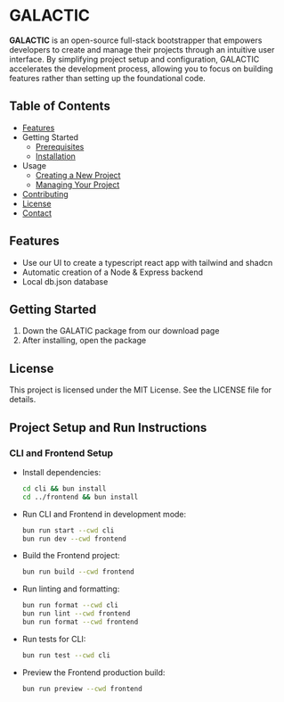 # GALACTIC

**GALACTIC** is an open-source full-stack bootstrapper that empowers developers to create and manage their projects through an intuitive user interface. By simplifying project setup and configuration, GALACTIC accelerates the development process, allowing you to focus on building features rather than setting up the foundational code.

## Table of Contents

- [Features](#features)
- Getting Started
  - [Prerequisites](#prerequisites)
  - [Installation](#installation)
- Usage
  - [Creating a New Project](#creating-a-new-project)
  - [Managing Your Project](#managing-your-project)
- [Contributing](#contributing)
- [License](#license)
- [Contact](#contact)

## Features

- Use our UI to create a typescript react app with tailwind and shadcn
- Automatic creation of a Node & Express backend
- Local db.json database

## Getting Started

1. Down the GALATIC package from our download page
2. After installing, open the package

## License

This project is licensed under the MIT License. See the LICENSE file for details.

## Project Setup and Run Instructions

### CLI and Frontend Setup

- Install dependencies:
   ```bash
   cd cli && bun install
   cd ../frontend && bun install

- Run CLI and Frontend in development mode:

  ```bash
  bun run start --cwd cli
  bun run dev --cwd frontend
  ```

- Build the Frontend project:

  ```bash
  bun run build --cwd frontend
  ```

- Run linting and formatting:

  ```bash
  bun run format --cwd cli
  bun run lint --cwd frontend
  bun run format --cwd frontend
  ```

- Run tests for CLI:
  ```bash
  bun run test --cwd cli
  ```

- Preview the Frontend production build:

  ```bash
  bun run preview --cwd frontend
  ```